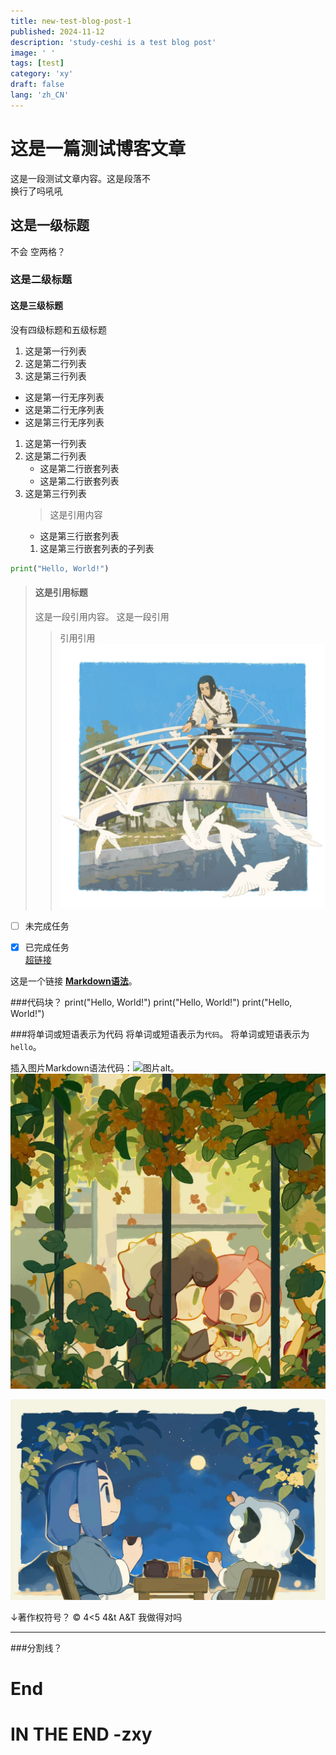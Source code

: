 ```yaml
---
title: new-test-blog-post-1
published: 2024-11-12
description: 'study-ceshi is a test blog post'
image: ' '
tags: [test]
category: 'xy'
draft: false
lang: 'zh_CN'
---
```


# 这是一篇测试博客文章
这是一段测试文章内容。这是段落不  
换行了吗吼吼
## 这是一级标题
不会  空两格？
### 这是二级标题
#### 这是三级标题
没有四级标题和五级标题

1. 这是第一行列表
2. 这是第二行列表
3. 这是第三行列表

- 这是第一行无序列表
- 这是第二行无序列表
- 这是第三行无序列表

1. 这是第一行列表
2. 这是第二行列表
    - 这是第二行嵌套列表
    - 这是第二行嵌套列表
3. 这是第三行列表
    > 这是引用内容
    - 这是第三行嵌套列表
    1. 这是第三行嵌套列表的子列表

```python
print("Hello, World!")
```

>#### 这是引用标题
>这是一段引用内容。
> 这是一段引用
>>引用引用
![xiaohei](./xya.jpg)

- [ ] 未完成任务
- [x] 已完成任务  
[超链接](https://www.baidu.com)


这是一个链接 **[Markdown语法](https://markdown.com.cn "最好的markdown教程")**。

###代码块？
    print("Hello, World!")
    print("Hello, World!")
    print("Hello, World!")

###将单词或短语表示为代码
将单词或短语表示为`代码`。
将单词或短语表示为`hello`。


插入图片Markdown语法代码：![图片alt](图片链接 "图片title")。
![这是图片！！！](./xyb.jpg "Magic Gardens")


[![点我](./xyc.jpg "xyc")](https://exyrpid.cn)

↓著作权符号？
&copy;
4<5
4&t
A&amp;T 我做得对吗

***********

###分割线？


End
===

IN THE END -zxy
==========